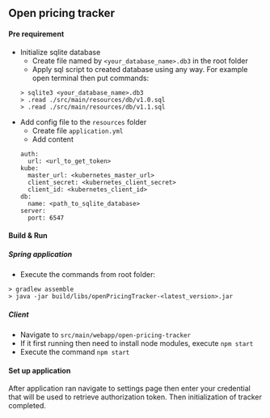 ## Open pricing tracker

#### Pre requirement
* Initialize sqlite database
  * Create file named by `<your_database_name>.db3` in the root folder
  * Apply sql script to created database using any way. For example open terminal then put commands:
   ```
  > sqlite3 <your_database_name>.db3 
  > .read ./src/main/resources/db/v1.0.sql
  > .read ./src/main/resources/db/v1.1.sql
  ```
* Add config file to the `resources` folder
  * Create file `application.yml`
  * Add content
  ```
  auth: 
    url: <url_to_get_token> 
  kube: 
    master_url: <kubernetes_master_url> 
    client_secret: <kubernetes_client_secret> 
    client_id: <kubernetes_client_id> 
  db: 
    name: <path_to_sqlite_database> 
  server: 
    port: 6547
  ```
#### Build & Run

##### Spring application
* Execute the commands from root folder:
```
> gradlew assemble
> java -jar build/libs/openPricingTracker-<latest_version>.jar 
```

##### Client
* Navigate to `src/main/webapp/open-pricing-tracker`
* If it first running then need to install node modules, execute `npm start`
* Execute the command `npm start`

#### Set up application
After application ran navigate to settings page then enter your credential that will be used to retrieve authorization 
token. Then initialization of tracker completed.
